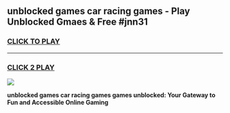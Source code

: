 
## unblocked games car racing games - Play Unblocked Gmaes & Free #jnn31
<h3>
<a href="https://premium.freeplayer.one?title=unblocked_games_car_racing_games&ref=01M">CLICK TO PLAY</a></h3>
<hr>

<h3>
<a href="https://premium.freeplayer.one?title=unblocked_games_car_racing_games&ref=01M">CLICK 2 PLAY</a>
  
</h3>

<a href="https://premium.freeplayer.one?title=unblocked_games_car_racing_games&ref=01M"><img src="https://clearcache.store/games.png"></a>


**unblocked games car racing games games unblocked: Your Gateway to Fun and Accessible Online Gaming**
